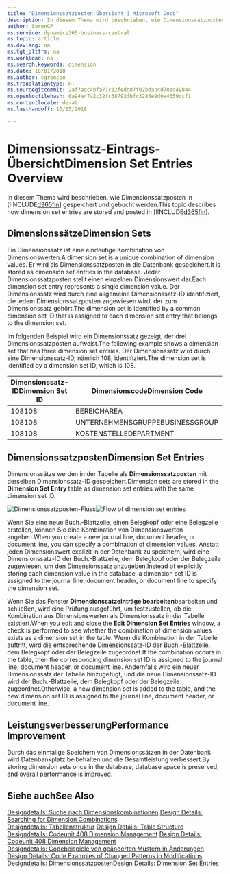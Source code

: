 ```yaml
---
title: "Dimensionssatzposten Übersicht | Microsoft Docs"
description: In diesem Thema wird beschrieben, wie Dimensionssatzposten in Dynamics 365 gespeichert und gebucht werden.
author: SorenGP
ms.service: dynamics365-business-central
ms.topic: article
ms.devlang: na
ms.tgt_pltfrm: na
ms.workload: na
ms.search.keywords: dimension
ms.date: 10/01/2018
ms.author: sgroespe
ms.translationtype: HT
ms.sourcegitcommit: 2af7adc4bfa71c12fedd87f02bdabcd78ac49844
ms.openlocfilehash: 0a94a47a2c32fc38792fbfc3285e9d0e4659ccf1
ms.contentlocale: de-at
ms.lasthandoff: 10/15/2018

---
```

# <a name="dimension-set-entries-overview"></a><span data-ttu-id="ff2e5-103">Dimensionssatz-Eintrags-Übersicht</span><span class="sxs-lookup"><span data-stu-id="ff2e5-103">Dimension Set Entries Overview</span></span>
<span data-ttu-id="ff2e5-104">In diesem Thema wird beschrieben, wie Dimensionssatzposten in [!INCLUDE[d365fin](includes/d365fin_md.md)] gespeichert und gebucht werden.</span><span class="sxs-lookup"><span data-stu-id="ff2e5-104">This topic describes how dimension set entries are stored and posted in [!INCLUDE[d365fin](includes/d365fin_md.md)].</span></span>  

## <a name="dimension-sets"></a><span data-ttu-id="ff2e5-105">Dimensionssätze</span><span class="sxs-lookup"><span data-stu-id="ff2e5-105">Dimension Sets</span></span>  
<span data-ttu-id="ff2e5-106">Ein Dimensionssatz ist eine eindeutige Kombination von Dimensionswerten.</span><span class="sxs-lookup"><span data-stu-id="ff2e5-106">A dimension set is a unique combination of dimension values.</span></span> <span data-ttu-id="ff2e5-107">Er wird als Dimensionssatzposten in die Datenbank gespeichert.</span><span class="sxs-lookup"><span data-stu-id="ff2e5-107">It is stored as dimension set entries in the database.</span></span> <span data-ttu-id="ff2e5-108">Jeder Dimensionssatzposten stellt einen einzelnen Dimensionswert dar.</span><span class="sxs-lookup"><span data-stu-id="ff2e5-108">Each dimension set entry represents a single dimension value.</span></span> <span data-ttu-id="ff2e5-109">Der Dimensionssatz wird durch eine allgemeine Dimensionssatz-ID identifiziert, die jedem Dimensionssatzposten zugewiesen wird, der zum Dimensionssatz gehört.</span><span class="sxs-lookup"><span data-stu-id="ff2e5-109">The dimension set is identified by a common dimension set ID that is assigned to each dimension set entry that belongs to the dimension set.</span></span>  

<span data-ttu-id="ff2e5-110">Im folgenden Beispiel wird ein Dimensionssatz gezeigt, der drei Dimensionssatzposten aufweist.</span><span class="sxs-lookup"><span data-stu-id="ff2e5-110">The following example shows a dimension set that has three dimension set entries.</span></span> <span data-ttu-id="ff2e5-111">Der Dimensionssatz wird durch eine Dimensionssatz-ID, nämlich 108, identifiziert.</span><span class="sxs-lookup"><span data-stu-id="ff2e5-111">The dimension set is identified by a dimension set ID, which is 108.</span></span>  

|<span data-ttu-id="ff2e5-112">Dimensionssatz-ID</span><span class="sxs-lookup"><span data-stu-id="ff2e5-112">Dimension Set ID</span></span>|<span data-ttu-id="ff2e5-113">Dimensionscode</span><span class="sxs-lookup"><span data-stu-id="ff2e5-113">Dimension Code</span></span>|<span data-ttu-id="ff2e5-114">Dimensionswertcode</span><span class="sxs-lookup"><span data-stu-id="ff2e5-114">Dimension Value Code</span></span>|<span data-ttu-id="ff2e5-115">Dimensionswertname</span><span class="sxs-lookup"><span data-stu-id="ff2e5-115">Dimension Value Name</span></span>|  
|----------------------|--------------------|--------------------------|--------------------------|  
|<span data-ttu-id="ff2e5-116">108</span><span class="sxs-lookup"><span data-stu-id="ff2e5-116">108</span></span>|<span data-ttu-id="ff2e5-117">BEREICH</span><span class="sxs-lookup"><span data-stu-id="ff2e5-117">AREA</span></span>|<span data-ttu-id="ff2e5-118">70</span><span class="sxs-lookup"><span data-stu-id="ff2e5-118">70</span></span>|<span data-ttu-id="ff2e5-119">Nordamerika</span><span class="sxs-lookup"><span data-stu-id="ff2e5-119">America North</span></span>|  
|<span data-ttu-id="ff2e5-120">108</span><span class="sxs-lookup"><span data-stu-id="ff2e5-120">108</span></span>|<span data-ttu-id="ff2e5-121">UNTERNEHMENSGRUPPE</span><span class="sxs-lookup"><span data-stu-id="ff2e5-121">BUSINESSGROUP</span></span>|<span data-ttu-id="ff2e5-122">POS1</span><span class="sxs-lookup"><span data-stu-id="ff2e5-122">HOME</span></span>|<span data-ttu-id="ff2e5-123">Start</span><span class="sxs-lookup"><span data-stu-id="ff2e5-123">Home</span></span>|  
|<span data-ttu-id="ff2e5-124">108</span><span class="sxs-lookup"><span data-stu-id="ff2e5-124">108</span></span>|<span data-ttu-id="ff2e5-125">KOSTENSTELLE</span><span class="sxs-lookup"><span data-stu-id="ff2e5-125">DEPARTMENT</span></span>|<span data-ttu-id="ff2e5-126">VERKAUF</span><span class="sxs-lookup"><span data-stu-id="ff2e5-126">SALES</span></span>|<span data-ttu-id="ff2e5-127">Verkauf</span><span class="sxs-lookup"><span data-stu-id="ff2e5-127">Sales</span></span>|  

## <a name="dimension-set-entries"></a><span data-ttu-id="ff2e5-128">Dimensionssatzposten</span><span class="sxs-lookup"><span data-stu-id="ff2e5-128">Dimension Set Entries</span></span>  
<span data-ttu-id="ff2e5-129">Dimensionssätze werden in der Tabelle als **Dimensionssatzposten** mit derselben Dimensionssatz-ID gespeichert.</span><span class="sxs-lookup"><span data-stu-id="ff2e5-129">Dimension sets are stored in the **Dimension Set Entry** table as dimension set entries with the same dimension set ID.</span></span>  

<span data-ttu-id="ff2e5-130">![Dimensionssatzposten-Fluss](media/dimensionentrynav7.png "Dimensionssatzposten-Fluss")</span><span class="sxs-lookup"><span data-stu-id="ff2e5-130">![Flow of dimension set entries](media/dimensionentrynav7.png "Flow of dimension set entries")</span></span>  

<span data-ttu-id="ff2e5-131">Wenn Sie eine neue Buch.-Blattzeile, einen Belegkopf oder eine Belegzeile erstellen, können Sie eine Kombination von Dimensionswerten angeben.</span><span class="sxs-lookup"><span data-stu-id="ff2e5-131">When you create a new journal line, document header, or document line, you can specify a combination of dimension values.</span></span> <span data-ttu-id="ff2e5-132">Anstatt jeden Dimensionswert explizit in der Datenbank zu speichern, wird eine Dimensionssatz-ID der Buch.-Blattzeile, dem Belegkopf oder der Belegzeile zugewiesen, um den Dimensionssatz anzugeben.</span><span class="sxs-lookup"><span data-stu-id="ff2e5-132">Instead of explicitly storing each dimension value in the database, a dimension set ID is assigned to the journal line, document header, or document line to specify the dimension set.</span></span>  

<span data-ttu-id="ff2e5-133">Wenn Sie das Fenster **Dimensionssatzeinträge bearbeiten**bearbeiten und schließen, wird eine Prüfung ausgeführt, um festzustellen, ob die Kombination aus Dimensionswerten als Dimensionssatz in der Tabelle existiert.</span><span class="sxs-lookup"><span data-stu-id="ff2e5-133">When you edit and close the **Edit Dimension Set Entries** window, a check is performed to see whether the combination of dimension values exists as a dimension set in the table.</span></span> <span data-ttu-id="ff2e5-134">Wenn die Kombination in der Tabelle auftritt, wird die entsprechende Dimensionssatz-ID der Buch.-Blattzeile, dem Belegkopf oder der Belegzeile zugeordnet.</span><span class="sxs-lookup"><span data-stu-id="ff2e5-134">If the combination occurs in the table, then the corresponding dimension set ID is assigned to the journal line, document header, or document line.</span></span> <span data-ttu-id="ff2e5-135">Andernfalls wird ein neuer Dimensionssatz der Tabelle hinzugefügt, und die neue Dimensionssatz-ID wird der Buch.-Blattzeile, dem Belegkopf oder der Belegzeile zugeordnet.</span><span class="sxs-lookup"><span data-stu-id="ff2e5-135">Otherwise, a new dimension set is added to the table, and the new dimension set ID is assigned to the journal line, document header, or document line.</span></span>  

## <a name="performance-improvement"></a><span data-ttu-id="ff2e5-136">Leistungsverbesserung</span><span class="sxs-lookup"><span data-stu-id="ff2e5-136">Performance Improvement</span></span>  
<span data-ttu-id="ff2e5-137">Durch das einmalige Speichern von Dimensionssätzen in der Datenbank wird Datenbankplatz beibehalten und die Gesamtleistung verbessert.</span><span class="sxs-lookup"><span data-stu-id="ff2e5-137">By storing dimension sets once in the database, database space is preserved, and overall performance is improved.</span></span>  

## <a name="see-also"></a><span data-ttu-id="ff2e5-138">Siehe auch</span><span class="sxs-lookup"><span data-stu-id="ff2e5-138">See Also</span></span>  
<span data-ttu-id="ff2e5-139">[Designdetails: Suche nach Dimensionskombinationen](design-details-searching-for-dimension-combinations.md) </span><span class="sxs-lookup"><span data-stu-id="ff2e5-139">[Design Details: Searching for Dimension Combinations](design-details-searching-for-dimension-combinations.md) </span></span>  
<span data-ttu-id="ff2e5-140">[Designdetails: Tabellenstruktur](design-details-table-structure.md) </span><span class="sxs-lookup"><span data-stu-id="ff2e5-140">[Design Details: Table Structure](design-details-table-structure.md) </span></span>  
<span data-ttu-id="ff2e5-141">[Designdetails: Codeunit 408 Dimension Management](design-details-codeunit-408-dimension-management.md) </span><span class="sxs-lookup"><span data-stu-id="ff2e5-141">[Design Details: Codeunit 408 Dimension Management](design-details-codeunit-408-dimension-management.md) </span></span>  
<span data-ttu-id="ff2e5-142">[Designdetails: Codebeispiele von geänderten Mustern in Änderungen](design-details-code-examples-of-changed-patterns-in-modifications.md) </span><span class="sxs-lookup"><span data-stu-id="ff2e5-142">[Design Details: Code Examples of Changed Patterns in Modifications](design-details-code-examples-of-changed-patterns-in-modifications.md) </span></span>  
[<span data-ttu-id="ff2e5-143">Designdetails: Dimensionssatzposten</span><span class="sxs-lookup"><span data-stu-id="ff2e5-143">Design Details: Dimension Set Entries</span></span>](design-details-dimension-set-entries.md)   

